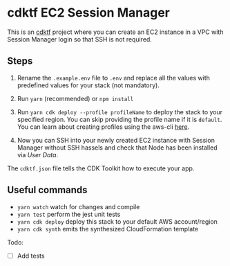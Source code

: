 # cdktf EC2 Session Manager

This is an [cdktf](https://github.com/hashicorp/terraform-cdk/) project where you can create an EC2 instance in a VPC with Session Manager login so that SSH is not required.

## Steps

1. Rename the `.example.env` file to `.env` and replace all the values with predefined values for your stack (not mandatory).

2. Run `yarn` (recommended) or `npm install`

3. Run `yarn cdk deploy --profile profileName` to deploy the stack to your specified region. You can skip providing the profile name if it is `default`. You can learn about creating profiles using the aws-cli [here](https://docs.aws.amazon.com/cli/latest/reference/configure/#configure).

4. Now you can SSH into your newly created EC2 instance with Session Manager without SSH hassels and check that Node has been installed via _User Data_.

The `cdktf.json` file tells the CDK Toolkit how to execute your app.

## Useful commands

- `yarn watch` watch for changes and compile
- `yarn test` perform the jest unit tests
- `yarn cdk deploy` deploy this stack to your default AWS account/region
- `yarn cdk synth` emits the synthesized CloudFormation template

Todo:

- [ ] Add tests
